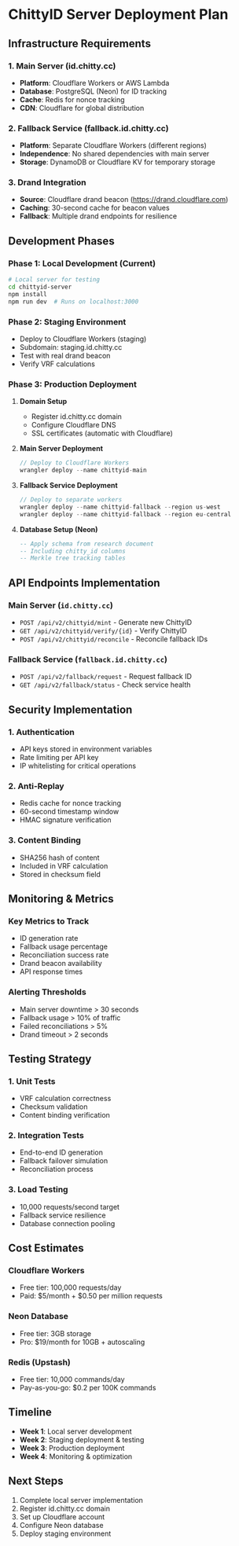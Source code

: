 # ChittyID Server Deployment Plan

## Infrastructure Requirements

### 1. Main Server (id.chitty.cc)
- **Platform**: Cloudflare Workers or AWS Lambda
- **Database**: PostgreSQL (Neon) for ID tracking
- **Cache**: Redis for nonce tracking
- **CDN**: Cloudflare for global distribution

### 2. Fallback Service (fallback.id.chitty.cc)
- **Platform**: Separate Cloudflare Workers (different regions)
- **Independence**: No shared dependencies with main server
- **Storage**: DynamoDB or Cloudflare KV for temporary storage

### 3. Drand Integration
- **Source**: Cloudflare drand beacon (https://drand.cloudflare.com)
- **Caching**: 30-second cache for beacon values
- **Fallback**: Multiple drand endpoints for resilience

## Development Phases

### Phase 1: Local Development (Current)
```bash
# Local server for testing
cd chittyid-server
npm install
npm run dev  # Runs on localhost:3000
```

### Phase 2: Staging Environment
- Deploy to Cloudflare Workers (staging)
- Subdomain: staging.id.chitty.cc
- Test with real drand beacon
- Verify VRF calculations

### Phase 3: Production Deployment
1. **Domain Setup**
   - Register id.chitty.cc domain
   - Configure Cloudflare DNS
   - SSL certificates (automatic with Cloudflare)

2. **Main Server Deployment**
   ```javascript
   // Deploy to Cloudflare Workers
   wrangler deploy --name chittyid-main
   ```

3. **Fallback Service Deployment**
   ```javascript
   // Deploy to separate workers
   wrangler deploy --name chittyid-fallback --region us-west
   wrangler deploy --name chittyid-fallback --region eu-central
   ```

4. **Database Setup (Neon)**
   ```sql
   -- Apply schema from research document
   -- Including chitty_id columns
   -- Merkle tree tracking tables
   ```

## API Endpoints Implementation

### Main Server (`id.chitty.cc`)
- `POST /api/v2/chittyid/mint` - Generate new ChittyID
- `GET /api/v2/chittyid/verify/{id}` - Verify ChittyID
- `POST /api/v2/chittyid/reconcile` - Reconcile fallback IDs

### Fallback Service (`fallback.id.chitty.cc`)
- `POST /api/v2/fallback/request` - Request fallback ID
- `GET /api/v2/fallback/status` - Check service health

## Security Implementation

### 1. Authentication
- API keys stored in environment variables
- Rate limiting per API key
- IP whitelisting for critical operations

### 2. Anti-Replay
- Redis cache for nonce tracking
- 60-second timestamp window
- HMAC signature verification

### 3. Content Binding
- SHA256 hash of content
- Included in VRF calculation
- Stored in checksum field

## Monitoring & Metrics

### Key Metrics to Track
- ID generation rate
- Fallback usage percentage
- Reconciliation success rate
- Drand beacon availability
- API response times

### Alerting Thresholds
- Main server downtime > 30 seconds
- Fallback usage > 10% of traffic
- Failed reconciliations > 5%
- Drand timeout > 2 seconds

## Testing Strategy

### 1. Unit Tests
- VRF calculation correctness
- Checksum validation
- Content binding verification

### 2. Integration Tests
- End-to-end ID generation
- Fallback failover simulation
- Reconciliation process

### 3. Load Testing
- 10,000 requests/second target
- Fallback service resilience
- Database connection pooling

## Cost Estimates

### Cloudflare Workers
- Free tier: 100,000 requests/day
- Paid: $5/month + $0.50 per million requests

### Neon Database
- Free tier: 3GB storage
- Pro: $19/month for 10GB + autoscaling

### Redis (Upstash)
- Free tier: 10,000 commands/day
- Pay-as-you-go: $0.2 per 100K commands

## Timeline

- **Week 1**: Local server development
- **Week 2**: Staging deployment & testing
- **Week 3**: Production deployment
- **Week 4**: Monitoring & optimization

## Next Steps

1. Complete local server implementation
2. Register id.chitty.cc domain
3. Set up Cloudflare account
4. Configure Neon database
5. Deploy staging environment